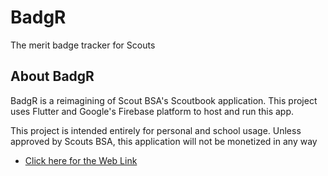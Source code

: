 # BadgR

The merit badge tracker for Scouts

## About BadgR

BadgR is a reimagining of Scout BSA's Scoutbook application.
This project uses Flutter and Google's Firebase platform to host and run this app.

This project is intended entirely for personal and school usage. Unless approved by
Scouts BSA, this application will not be monetized in any way

- [Click here for the Web Link](https://badgr-88835.firebaseapp.com/#/)

